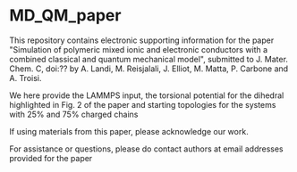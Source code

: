 # MD_QM_paper
This repository contains electronic supporting information for the paper "Simulation of polymeric mixed ionic and electronic conductors with a combined classical and quantum mechanical model",
submitted to J. Mater. Chem. C, doi:?? by A. Landi, M. Reisjalali, J. Elliot, M. Matta, P. Carbone and A. Troisi.

We here provide the LAMMPS input, the torsional potential for the dihedral highlighted in Fig. 2 of the paper and starting topologies for the systems with 25% and 75% charged chains

If using materials from this paper, please acknowledge our work.

For assistance or questions, please do contact authors at email addresses provided for the paper
